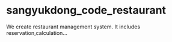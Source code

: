 # sangyukdong_code_restaurant

We create restaurant management system.
It includes reservation,calculation...
